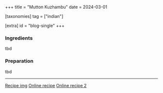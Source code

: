 +++
title = "Mutton Kuzhambu"
date = 2024-03-01

[taxonomies]
tag = ["indian"]

[extra]
id = "blog-single"
+++

### Ingredients
tbd

### Preparation
tbd

---
[Recipe img](/images/mutton_kuzhambu.jpeg)
[Online recipe](https://www.yummytummyaarthi.com/mutton-kulambu-mutton-gravy-lamb-cooked/)
[Online recipe 2](https://www.kannammacooks.com/kongunadu-mutton-kuzhambu-recipe/)
